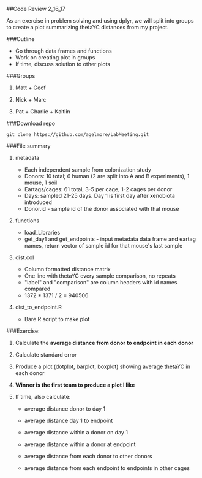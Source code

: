 ##Code Review 2_16_17

As an exercise in problem solving and using dplyr, we will split into groups to create a plot summarizing thetaYC distances from my project. 


###Outline

+ Go through data frames and functions
+ Work on creating plot in groups
+ If time, discuss solution to other plots

###Groups

1) Matt + Geof

2) Nick + Marc

3) Pat + Charlie + Kaitlin

###Download repo

~~~~
git clone https://github.com/agelmore/LabMeeting.git
~~~~


###File summary

1) metadata 

	+ Each independent sample from colonization study
	+ Donors: 10 total; 6 human (2 are split into A and B experiments), 1 mouse, 1 soil
	+ Eartags/cages: 61 total, 3-5 per cage, 1-2 cages per donor
	+ Days: sampled 21-25 days. Day 1 is first day after xenobiota introduced
	+ Donor.id - sample id of the donor associated with that mouse

2) functions

	+ load_Libraries 
	+ get_day1 and get_endpoints - input metadata data frame and eartag names, return vector of sample id for that mouse's last sample

3) dist.col

	+ Column formatted distance matrix
	+ One line with thetaYC every sample comparison, no repeats
	+ "label" and "comparison" are column headers with id names compared
	+ 1372 * 1371 / 2 = 940506

4) dist_to_endpoint.R

	+ Bare R script to make plot


###Exercise:

1) Calculate the **average distance from donor to endpoint in each donor**

2) Calculate standard error  

3) Produce a plot (dotplot, barplot, boxplot) showing average thetaYC in each donor

4) **Winner is the first team to produce a plot I like**

5) If time, also calculate:

	+ average distance donor to day 1

	+ average distance day 1 to endpoint

	+ average distance within a donor on day 1 

	+ average distance within a donor at endpoint

	+ average distance from each donor to other donors

	+ average distance from each endpoint to endpoints in other cages









